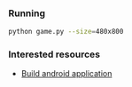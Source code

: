 ### Running

```bash
python game.py --size=480x800
```

### Interested resources

* [Build android application](https://towardsdatascience.com/python-for-android-start-building-kivy-cross-platform-applications-6cf867d44612)